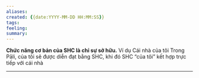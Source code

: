 ```yaml
---
aliases: 
created: {{date:YYYY-MM-DD HH:MM:SS}}
tags: 
feeling: 
summary:
---
```

**Chức năng cơ bản của SHC là chỉ sự sở hữu.** 
Ví dụ 
Cái nhà của tôi
Trong Pāli, của tôi sẽ được diễn đạt bằng SHC, khi đó SHC “của tôi” kết hợp trực tiếp với cái nhà

---

